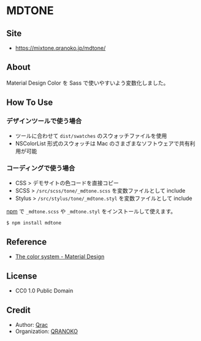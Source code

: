 # MDTONE

## Site

- https://mixtone.qranoko.jp/mdtone/

## About

Material Design Color を Sass で使いやすいよう変数化しました。

## How To Use

### デザインツールで使う場合

- ツールに合わせて `dist/swatches` のスウォッチファイルを使用
- NSColorList 形式のスウォッチは Mac のさまざまなソフトウェアで共有利用が可能

### コーディングで使う場合

- CSS > デモサイトの色コードを直接コピー
- SCSS > `/src/scss/tone/_mdtone.scss` を変数ファイルとして include
- Stylus > `/src/stylus/tone/_mdtone.styl` を変数ファイルとして include

[npm](https://www.npmjs.com/package/mdtone) で `_mdtone.scss` や `_mdtone.styl` をインストールして使えます。

```bash
$ npm install mdtone
```

## Reference

- [The color system - Material Design](https://material.io/design/color/)

## License

- CC0 1.0 Public Domain

## Credit

- Author: [Qrac](https://qrac.jp)
- Organization: [QRANOKO](https://qranoko.jp)
